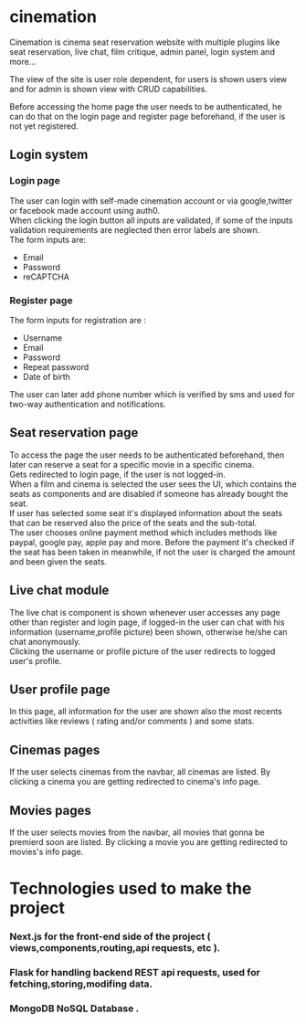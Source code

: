 # cinemation
Cinemation is cinema seat reservation website with multiple plugins like seat reservation, live chat, film critique, admin panel, login system and more...

The view of the site is user role dependent, for users is shown users view and for admin is shown view with CRUD capabilities.

Before accessing the home page the user needs to be authenticated, he can do that on the login page and register page beforehand, if the user is not yet registered.

## Login system
### Login page <br/>
The user can login with self-made cinemation account or via google,twitter or facebook made account using auth0.</br>
When clicking the login button all inputs are validated, if some of the inputs validation requirements are neglected then error labels are shown.<br />
The form inputs are: <ul><li>Email</li><li>Password</li><li>reCAPTCHA</li></ul>

### Register page <br/>
The form inputs for registration are : <ul><li>Username</li><li>Email</li><li>Password</li><li>Repeat password</li><li>Date of birth</li></ul>
The user can later add phone number which is verified by sms and used for two-way authentication and notifications.


## Seat reservation page
To access the page the user needs to be authenticated beforehand, then later can reserve a seat for a specific movie in a specific cinema. <br/>
Gets redirected to login page, if the user is not logged-in. <br/>
When a film and cinema is selected the user sees the UI, which contains the seats as components and are disabled if someone has already bought the seat. <br/>
If user has selected some seat it's displayed information about the seats that can be reserved also the price of the seats and the sub-total. <br/>
The user chooses online payment method which includes methods like paypal, google pay, apple pay and more. Before the payment it's checked if the seat has been taken in meanwhile, if not the user is charged the amount and been given the seats. <br/>

## Live chat module
The live chat is component is shown whenever user accesses any page other than register and login page, if logged-in the user can chat with his information (username,profile picture) been shown, otherwise he/she can chat anonymously.<br/>
Clicking the username or profile picture of the user redirects to logged user's profile.

##  User profile page
In this page, all information for the user are shown also the most recents activities like reviews ( rating and/or comments ) and some stats. 

## Cinemas pages
If the user selects cinemas from the navbar, all cinemas are listed. By clicking a cinema you are getting redirected to cinema's info page. 

## Movies pages
If the user selects movies from the navbar, all movies that gonna be premierd soon are listed. By clicking a movie you are getting redirected to movies's info page. 


# Technologies used to make the project
### Next.js for the front-end side of the project ( views,components,routing,api requests, etc ).
### Flask for handling backend REST api requests, used for fetching,storing,modifing data.
### MongoDB NoSQL Database .




